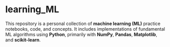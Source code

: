 # learning_ML

This repository is a personal collection of **machine learning (ML)** practice notebooks, code, and concepts. It includes implementations of fundamental ML algorithms using **Python**, primarily with **NumPy**, **Pandas**, **Matplotlib**, and **scikit-learn**.
